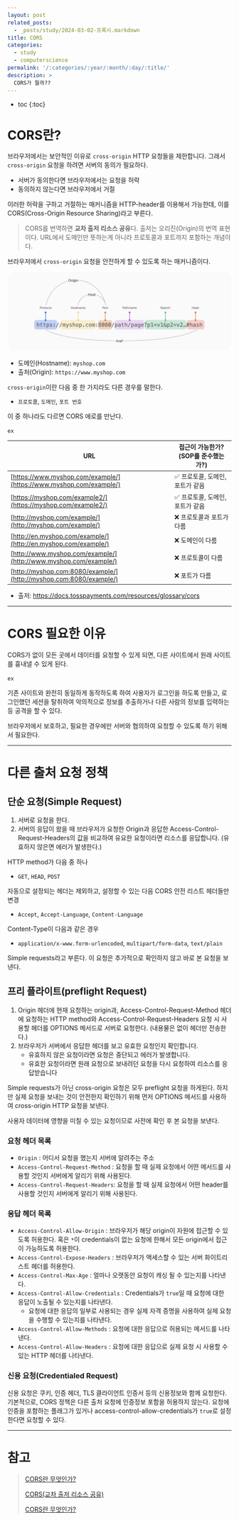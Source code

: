 ```yaml
---
layout: post
related_posts:
  - _posts/study/2024-03-02-프록시.markdown
title: CORS
categories:
  - study
  - computerscience
permalink: '/:categories/:year/:month/:day/:title/'
description: >
  CORS가 뭘까??
---
```


* toc
{:toc}

# CORS란?

브라우저에서는 보안적인 이유로 `cross-origin` HTTP 요청들을 제한합니다. 그래서 `cross-origin` 요청을 하려면 서버의 동의가 필요하다. 

- 서버가 동의한다면 브라우저에서는 요청을 허락
- 동의하지 않는다면 브라우저에서 거절

이러한 허락을 구하고 거절하는 매커니즘을 HTTP-header를 이용해서 가능한데, 이를 CORS(Cross-Origin Resource Sharing)라고 부른다. 

> CORS를 번역하면 **교차 출저 리소스 공유**다. 출저는 오리진(Origin)의 번역 표현이다. URL에서 도메인만 뜻하는게  아니라 프로토콜과 포트까지 포함하는 개념이다.

브라우저에서 `cross-origin` 요청을 안전하게 할 수 있도록 하는 매커니즘이다.

<img src="/assets/img/computerscience/cors-url.png">

- 도메인(Hostname): `myshop.com`
- 출처(Origin): `https://www.myshop.com`

`cross-origin`이란 다음 중 한 가지라도 다른 경우를 말한다.

- `프로토콜`, `도메인`, `포트 번호`

이 중 하나라도 다르면 CORS 에로를 만난다.

`ex`

| URL                                                                | 접근이 가능한가? (SOP를 준수했는가?) |
| ------------------------------------------------------------------ | ----------------------- |
| [https://www.myshop.com/example/](https://www.myshop.com/example/) | ✅ 프로토콜, 도메인, 포트가 같음     |
| [https://myshop.com/example2/](https://myshop.com/example2/)       | ✅ 프로토콜, 도메인, 포트가 같음     |
| [http://myshop.com/example/](http://myshop.com/example/)           | ❌ 프로토콜과 포트가 다름          |
| [http://en.myshop.com/example/](http://en.myshop.com/example/)     | ❌ 도메인이 다름               |
| [http://www.myshop.com/example/](http://www.myshop.com/example/)   | ❌ 프로토콜이 다름              |
| [http://myshop.com:8080/example/](http://myshop.com:8080/example/) | ❌ 포트가 다름                |

- 출저: https://docs.tosspayments.com/resources/glossary/cors

---
# CORS 필요한 이유

CORS가 없이 모든 곳에서 데이터를 요청할 수 있게 되면, 다른 사이트에서 원래 사이트를 흉내낼 수 있게 된다. 

`ex`

기존 사이트와 완전히 동일하게 동작하도록 하여 사용자가 로그인을 하도록 만들고, 로그인했던 세션을 탈취하여 악의적으로 정보를 추출하거나 다른 사람의 정보를 입력하는 등 공격을 할 수 있다. 

브라우저에서 보호하고, 필요한 경우에만 서버와 협의하여 요청할 수 있도록 하기 위해서 필요한다.

---
# 다른 출처 요청 정책

## 단순 요청(Simple Request)

1. 서버로 요청을 한다.
2. 서버의 응답이 왔을 때 브라우저가 요청한 Origin과 응답한 Access-Control-Request-Headers의 값을 비교하여 유요한 요청이라면 리소스를 응답합니다. (유효하지 않은면 에러가 발생한다.)

HTTP method가 다음 중 하나
- `GET`, `HEAD`, `POST`

자동으로 설정되는 헤더는 제외하고, 설정할 수 있는 다음 CORS 안전 리스트 헤더들만 변경
- `Accept`, `Accept-Language`, `Content-Language`

Content-Type이 다음과 같은 경우
- `application/x-www.form-urlencoded`, `multipart/form-data`, `text/plain`

Simple requests라고 부른다. 이 요청은 추가적으로 확인하지 않고 바로 본 요청을 보낸다.

## 프리 플라이트(preflight Request) 

1. Origin 헤더에 현재 요청하는 origin과, Access-Control-Request-Method 헤더에 요청하는 HTTP method와 Access-Control-Request-Headers 요청 시 사용할 헤더를 OPTIONS 메서드로 서버로 요청한다. (내용물은 없이 헤더만 전송한다.)
2. 브라우저가 서버에서 응답한 헤더를 보고 유효한 요청인지 확인합니다. 
    - 유효하지 않은 요청이라면 요청은 중단되고 에러가 발생합니다. 
    - 유효한 요청이라면 원래 요청으로 보내려던 요청을 다시 요청하여 리소스를 응답받습니다

Simple requests가 아닌 cross-origin 요청은 모두 preflight 요청을 하게된다. 하지만 실제 요청을 보내는 것이 안전한지 확인하기 위해 먼저 OPTIONS 메서드를 사용하여 cross-origin HTTP 요청을 보낸다. 

사용자 데이터에 영향을 미칠 수 있는 요청이므로 사전에 확인 후 본 요청을 보낸다.

### 요청 헤더 목록

- `Origin` : 어디서 요청을 했는지 서버에 알려주는 주소
- `Access-Control-Request-Method` : 요청을 할 때 실제 요청에서 어떤 메서드를 사용할 것인지 서버에게 알리기 위해 사용된다.
- `Access-Control-Request-Headers`: 요청을 할 때 실제 요청에서 어떤 header를 사용할 것인지 서버에게 알리기 위해 사용된다.

### 응답 헤더 목록

- `Access-Control-Allow-Origin` : 브라우저가 해당 origin이 자원에 접근할 수 있도록 허용한다. 혹은 `*`이 credentials이 없는 요청에 한해서 모든 origin에서 접근이 가능하도록 허용한다.
- `Access-Control-Expose-Headers` : 브라우저가 액세스할 수 있는 서버 화이트리스트 헤더를 허용한다.
- `Access-Control-Max-Age` : 얼마나 오랫동안 요청이 캐싱 될 수 있는지를 나타낸다.
- `Access-Control-Allow-Credentials` : Credentials가 `true`일 때 요청에 대한 응답이 노출될 수 있는지를 나타낸다.
  - 요청에 대한 응답의 일부로 사용되는 경우 실제 자격 증명을 사용하여 실제 요청을 수행할 수 있는지를 나타낸다.
- `Access-Control-Allow-Methods` : 요청에 대한 응답으로 허용되는 메서드를 나타낸다.
- `Access-Control-Allow-Headers` : 요청에 대한 응답으로 실제 요청 시 사용할 수 있는 HTTP 헤더를 나타낸다.

### 신용 요청(Credentialed Request)

신용 요청은 쿠키, 인증 헤더, TLS 클라이언트 인증서 등의 신용정보와 함께 요청한다. 기본적으로, CORS 정책은 다른 출처 요청에 인증정보 포함을 허용하지 않는다. 요청에 인증을 포함하는 플래그가 있거나 access-control-allow-credentials가 `true`로 설정한다면 요청할 수 있다.

---
# 참고

><a href="https://hannut91.github.io/blogs/infra/cors"> CORS란 무엇인가?</a>
>
><a href="https://docs.tosspayments.com/resources/glossary/cors">CORS(교차 출저 리소스 공유)</a>
>
><a href="https://escapefromcoding.tistory.com/724">CORS란 무엇인가?</a>

